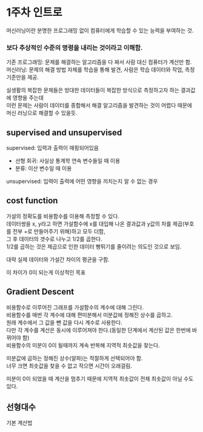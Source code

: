 # 1주차 인트로
머신러닝이란 분명한 프로그래밍 없이 컴퓨터에게 학습할 수 있는 능력을 부여하는 것.  

### 보다 추상적인 수준의 명령을 내리는 것이라고 이해함.  

기존 프로그래밍: 문제를 해결하는 알고리즘을 다 짜서 사람 대신 컴퓨터가 계산만 함.  
머신러닝: 문제의 해결 방법 자체를 학습을 통해 발견, 사람은 학습 데이터와 작업, 측정 기준만을 제공.

실생활의 복잡한 문제들은 방대한 데이터들이 복잡한 방식으로 측정하고자 하는 결과값에 영향을 주는데  
이런 문제는 사람이 데이터를 종합해서 해결 알고리즘을 발견하는 것이 어렵다 때문에 머신 러닝으로 해결할 수 있을듯.

## supervised and unsupervised
supervised: 입력과 출력이 매핑되어있음  
* 선형 회귀: 사실상 통계학 연속 변수들일 때 이용  
* 분류: 이산 변수일 때 이용

unsupervised: 입력이 출력에 어떤 영향을 끼치는지 알 수 없는 경우

## cost function
가설의 정확도를 비용함수를 이용해 측정할 수 있다.  
데이터쌍을 x, y라고 하면 가설함수에 x를 대입해 나온 결과값과 y값의 차를 제곱(부호를 전부 +로 만들어주기 위해)하고 모두 더함,  
그 후 데이터의 갯수로 나누고 1/2를 곱한다.  
1/2를 곱하는 것은 제곱으로 인한 데이터 뻥튀기를 줄이려는 의도인 것으로 보임.  

대략 실제 데이터와 가설간 차이의 평균을 구함.  

이 차이가 0이 되는게 이상적인 목표

## Gradient Descent
비용함수로 이루어진 그래프를 가설함수의 계수에 대해 그린다.  
비용함수를 매번 각 계수에 대해 편미분해서 미분값에 정해진 상수를 곱하고.  
원래 계수에서 그 값을 뺀 값을 다시 계수로 사용한다.  
다만 각 계수를 계산은 동시에 이루어져야 한다.(동일한 단계에서 계산된 값은 한번에 바뀌어야 함)  
비용함수의 미분이 0이 될때까지 계속 반복해 지역적 최솟값을 찾는다.
  
미분값에 곱하는 정해진 상수(알파)는 적절하게 선택되어야 함.  
너무 크면 최솟값을 찾을 수 없고 작으면 시간이 오래걸림.

미분이 0이 되었을 때 계산을 멈추기 때문에 지역적 최솟값이 전체 최솟값이 아닐 수도 있다.

## 선형대수
기본 계산법